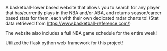 A basketball-lower based website that allows you to search for any player that has/currently plays in the NBA and/or ABA, and returns season/career based stats for them, each with their own dedicated radar charts to! 
(Stat data retrieved from https://www.basketball-reference.com/)

The website also includes a full NBA game schedule for the entire week!

Utilized the flask python web framework for this project!
